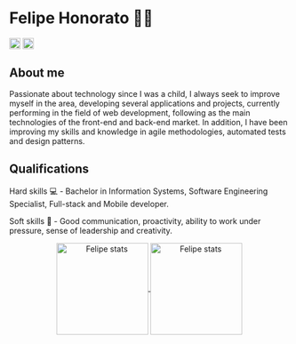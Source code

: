 # Felipe Honorato 👨‍💻

<a href="https://www.linkedin.com/in/felipehonorato/" target="_blank"><img align="center" src="https://cdn.jsdelivr.net/npm/simple-icons@3.0.1/icons/linkedin.svg" alt="maykbrito" height="20" width="20" /></a>
<a href="https://www.instagram.com/felipehonorat0/" target="_blank"><img align="center" src="https://cdn.jsdelivr.net/npm/simple-icons@3.0.1/icons/instagram.svg" alt="maykbrito" height="20" width="20" /></a>

## About me

Passionate about technology since I was a child, I always seek to improve myself in the area, developing several applications and projects, currently performing in the field of web development, following as the main technologies of the front-end and back-end market.
In addition, I have been improving my skills and knowledge in agile methodologies, automated tests and design patterns.

## Qualifications 

Hard skills 💻 - Bachelor in Information Systems, Software Engineering Specialist, Full-stack and Mobile developer.

Soft skills 🔧 - Good communication, proactivity, ability to work under pressure, sense of leadership and creativity.

<p align="center">
  <a href="https://github.com/Pedrolustosa/github-readme-stats">
    <img
      alt="Felipe stats"
      align="center"
      height="165"
      src="https://github-readme-stats.vercel.app/api?username=felipehonoratods&count_private=true&show_icons=true&custom_title=Github%20Status&hide=issues&theme=dark"
    />
  </a>
  
  <a href="https://github.com/Pedrolustosa/github-readme-stats">
    <img
      alt="Felipe stats"
      align="center"
      height="165"
      src="https://github-readme-stats.vercel.app/api/top-langs/?username=felipehonoratods&&layout=compact&theme=dark"
    />
  </a>
</p>
